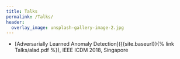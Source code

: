 ```yaml
---
title: Talks
permalink: /Talks/
header:
  overlay_image: unsplash-gallery-image-2.jpg
---
```



- [Adversarially Learned Anomaly Detection]({{site.baseurl}}{% link Talks/alad.pdf %}), IEEE ICDM 2018, Singapore


